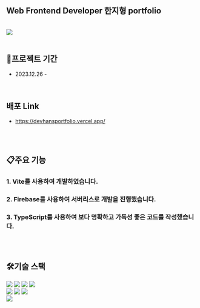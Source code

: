 ## Web Frontend Developer 한지형 portfolio

<br/>
<img src="https://github.com/hanjihyeong/portfolio/assets/143388067/afb6a274-9ab3-4d3f-bb16-a176b1006da0">

<br/>
<br/>

## 📅프로젝트 기간

- 2023.12.26 -

<br/>

## 배포 Link

- https://devhansportfolio.vercel.app/

<br/>
<br/>

## 📋주요 기능

### 1. Vite를 사용하여 개발하였습니다.

### 2. Firebase를 사용하여 서버리스로 개발을 진행했습니다.

### 3. TypeScript를 사용하여 보다 명확하고 가독성 좋은 코드를 작성했습니다.

<br/>
<br/>

## 🛠️기술 스택

<div align=left>
  <img src="https://img.shields.io/badge/html5-E34F26?style=for-the-badge&logo=html5&logoColor=white">
  <img src="https://img.shields.io/badge/css-1572B6?style=for-the-badge&logo=css3&logoColor=white">
  <img src="https://img.shields.io/badge/javascript-F7DF1E?style=for-the-badge&logo=javascript&logoColor=black"> 
  <img src="https://img.shields.io/badge/TypeScript-007ACC?style=for-the-badge&logo=typescript&logoColor=white">
</div>
<div align=left> 
  <img src="https://img.shields.io/badge/React-20232A?style=for-the-badge&logo=react&logoColor=61DAFB">
  <img src="https://img.shields.io/badge/GitHub-100000?style=for-the-badge&logo=github&logoColor=white">
  <img src="https://img.shields.io/badge/styled--components-DB7093?style=for-the-badge&logo=styled-components&logoColor=white">
</div>
<div align=left>
  <img src="https://img.shields.io/badge/Recoil-3578E5?style=flat-square&logo=Recoil&logoColor=white"/>
</div>
